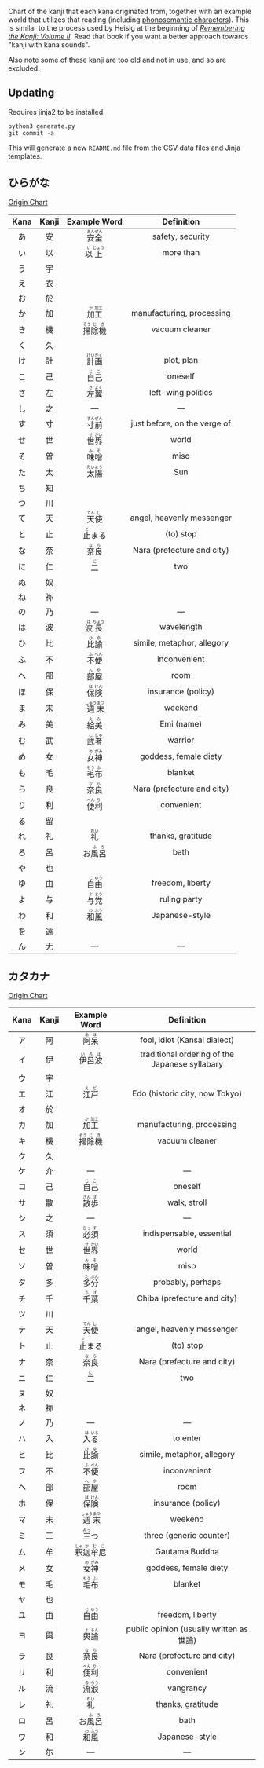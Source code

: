 <!-- This Markdown file is generated automatically: edit the Jinja templates instead -->

Chart of the kanji that each kana originated from, together with an example world that utilizes that reading (including [phonosemantic characters](https://en.wikipedia.org/wiki/Chinese_characters#Phono-semantic_compounds)). This is similar to the process used by Heisig at the beginning of [_Remembering the Kanji: Volume II_](https://en.wikipedia.org/wiki/Remembering_the_Kanji_and_Remembering_the_Hanzi). Read that book if you want a better approach towards "kanji with kana sounds".

Also note some of these kanji are too old and not in use, and so are excluded.

## Updating

Requires jinja2 to be installed.

```
python3 generate.py
git commit -a
```

This will generate a new `README.md` file from the CSV data files and Jinja templates.

## ひらがな

[Origin Chart](https://commons.wikimedia.org/wiki/File:Hiragana_origin.svg)


| Kana | Kanji | Example Word | Definition |
|:----:|:-----:|:------------:|:----------:|
| あ | 安 | <ruby>安<rp>(</rp><rt>あん</rt><rp>)</rp>全<rp>(</rp><rt>ぜん</rt><rp>)</rp></ruby> | safety, security |
| い | 以 | <ruby>以<rp>(</rp><rt>い</rt><rp>)</rp>上<rp>(</rp><rt>じょう</rt><rp>)</rp></ruby> | more than |
| う | 宇 |  |  |
| え | 衣 |  |  |
| お | 於 |  |  |
| か | 加 | <ruby>加<rp>(</rp><rt>か</rt><rp>)</rp>工<rp>(</rp><rt>加工</rt><rp>)</rp></ruby> | manufacturing, processing |
| き | 機 | <ruby>掃<rp>(</rp><rt>そう</rt><rp>)</rp>除<rp>(</rp><rt>じ</rt><rp>)</rp>機<rp>(</rp><rt>き</rt><rp>)</rp></ruby> | vacuum cleaner |
| く | 久 |  |  |
| け | 計 | <ruby>計<rp>(</rp><rt>けい</rt><rp>)</rp>画<rp>(</rp><rt>かく</rt><rp>)</rp></ruby> | plot, plan |
| こ | 己 | <ruby>自<rp>(</rp><rt>じ</rt><rp>)</rp>己<rp>(</rp><rt>こ</rt><rp>)</rp></ruby> | oneself |
| さ | 左 | <ruby>左<rp>(</rp><rt>さ</rt><rp>)</rp>翼<rp>(</rp><rt>よく</rt><rp>)</rp></ruby> | left-wing politics |
| し | 之 | &mdash; | &mdash; |
| す | 寸 | <ruby>寸<rp>(</rp><rt>すん</rt><rp>)</rp>前<rp>(</rp><rt>ぜん</rt><rp>)</rp></ruby> | just before, on the verge of |
| せ | 世 | <ruby>世<rp>(</rp><rt>せ</rt><rp>)</rp>界<rp>(</rp><rt>かい</rt><rp>)</rp></ruby> | world |
| そ | 曽 | <ruby>味<rp>(</rp><rt>み</rt><rp>)</rp>噌<rp>(</rp><rt>そ</rt><rp>)</rp></ruby> | miso |
| た | 太 | <ruby>太<rp>(</rp><rt>たい</rt><rp>)</rp>陽<rp>(</rp><rt>よう</rt><rp>)</rp></ruby> | Sun |
| ち | 知 |  |  |
| つ | 川 |  |  |
| て | 天 | <ruby>天<rp>(</rp><rt>てん</rt><rp>)</rp>使<rp>(</rp><rt>し</rt><rp>)</rp></ruby> | angel, heavenly messenger |
| と | 止 | <ruby>止<rp>(</rp><rt>と</rt><rp>)</rp>ま<rp>(</rp><rt></rt><rp>)</rp>る<rp>(</rp><rt></rt><rp>)</rp></ruby> | (to) stop |
| な | 奈 | <ruby>奈<rp>(</rp><rt>な</rt><rp>)</rp>良<rp>(</rp><rt>ら</rt><rp>)</rp></ruby> | Nara (prefecture and city) |
| に | 仁 | <ruby>二<rp>(</rp><rt>に</rt><rp>)</rp></ruby> | two |
| ぬ | 奴 |  |  |
| ね | 祢 |  |  |
| の | 乃 | &mdash; | &mdash; |
| は | 波 | <ruby>波<rp>(</rp><rt>は</rt><rp>)</rp>長<rp>(</rp><rt>ちょう</rt><rp>)</rp></ruby> | wavelength |
| ひ | 比 | <ruby>比<rp>(</rp><rt>ひ</rt><rp>)</rp>諭<rp>(</rp><rt>ゆ</rt><rp>)</rp></ruby> | simile, metaphor, allegory |
| ふ | 不 | <ruby>不<rp>(</rp><rt>ふ</rt><rp>)</rp>便<rp>(</rp><rt>べん</rt><rp>)</rp></ruby> | inconvenient |
| へ | 部 | <ruby>部<rp>(</rp><rt>へ</rt><rp>)</rp>屋<rp>(</rp><rt>や</rt><rp>)</rp></ruby> | room |
| ほ | 保 | <ruby>保<rp>(</rp><rt>ほ</rt><rp>)</rp>険<rp>(</rp><rt>けん</rt><rp>)</rp></ruby> | insurance (policy) |
| ま | 末 | <ruby>週<rp>(</rp><rt>しゅう</rt><rp>)</rp>末<rp>(</rp><rt>まつ</rt><rp>)</rp></ruby> | weekend |
| み | 美 | <ruby>絵<rp>(</rp><rt>え</rt><rp>)</rp>美<rp>(</rp><rt>み</rt><rp>)</rp></ruby> | Emi (name) |
| む | 武 | <ruby>武<rp>(</rp><rt>む</rt><rp>)</rp>者<rp>(</rp><rt>しゃ</rt><rp>)</rp></ruby> | warrior |
| め | 女 | <ruby>女<rp>(</rp><rt>め</rt><rp>)</rp>神<rp>(</rp><rt>がみ</rt><rp>)</rp></ruby> | goddess, female diety |
| も | 毛 | <ruby>毛<rp>(</rp><rt>もう</rt><rp>)</rp>布<rp>(</rp><rt>ふ</rt><rp>)</rp></ruby> | blanket |
| ら | 良 | <ruby>奈<rp>(</rp><rt>な</rt><rp>)</rp>良<rp>(</rp><rt>ら</rt><rp>)</rp></ruby> | Nara (prefecture and city) |
| り | 利 | <ruby>便<rp>(</rp><rt>べん</rt><rp>)</rp>利<rp>(</rp><rt>り</rt><rp>)</rp></ruby> | convenient |
| る | 留 |  |  |
| れ | 礼 | <ruby>礼<rp>(</rp><rt>れい</rt><rp>)</rp></ruby> | thanks, gratitude |
| ろ | 呂 | <ruby>お<rp>(</rp><rt></rt><rp>)</rp>風<rp>(</rp><rt>ふ</rt><rp>)</rp>呂<rp>(</rp><rt>ろ</rt><rp>)</rp></ruby> | bath |
| や | 也 |  |  |
| ゆ | 由 | <ruby>自<rp>(</rp><rt>じ</rt><rp>)</rp>由<rp>(</rp><rt>ゆう</rt><rp>)</rp></ruby> | freedom, liberty |
| よ | 与 | <ruby>与<rp>(</rp><rt>よ</rt><rp>)</rp>党<rp>(</rp><rt>とう</rt><rp>)</rp></ruby> | ruling party |
| わ | 和 | <ruby>和<rp>(</rp><rt>わ</rt><rp>)</rp>風<rp>(</rp><rt>ふう</rt><rp>)</rp></ruby> | Japanese-style |
| を | 遠 |  |  |
| ん | 无 | &mdash; | &mdash; |


## カタカナ

[Origin Chart](https://commons.wikimedia.org/wiki/File:Katakana_origine.svg)


| Kana | Kanji | Example Word | Definition |
|:----:|:-----:|:------------:|:----------:|
| ア | 阿 | <ruby>阿<rp>(</rp><rt>あ</rt><rp>)</rp>呆<rp>(</rp><rt>ほ</rt><rp>)</rp></ruby> | fool, idiot (Kansai dialect) |
| イ | 伊 | <ruby>伊<rp>(</rp><rt>い</rt><rp>)</rp>呂<rp>(</rp><rt>ろ</rt><rp>)</rp>波<rp>(</rp><rt>は</rt><rp>)</rp></ruby> | traditional ordering of the Japanese syllabary |
| ウ | 宇 |  |  |
| エ | 江 | <ruby>江<rp>(</rp><rt>え</rt><rp>)</rp>戸<rp>(</rp><rt>ど</rt><rp>)</rp></ruby> | Edo (historic city, now Tokyo) |
| オ | 於 |  |  |
| カ | 加 | <ruby>加<rp>(</rp><rt>か</rt><rp>)</rp>工<rp>(</rp><rt>加工</rt><rp>)</rp></ruby> | manufacturing, processing |
| キ | 機 | <ruby>掃<rp>(</rp><rt>そう</rt><rp>)</rp>除<rp>(</rp><rt>じ</rt><rp>)</rp>機<rp>(</rp><rt>き</rt><rp>)</rp></ruby> | vacuum cleaner |
| ク | 久 |  |  |
| ケ | 介 | &mdash; | &mdash; |
| コ | 己 | <ruby>自<rp>(</rp><rt>じ</rt><rp>)</rp>己<rp>(</rp><rt>こ</rt><rp>)</rp></ruby> | oneself |
| サ | 散 | <ruby>散<rp>(</rp><rt>さん</rt><rp>)</rp>歩<rp>(</rp><rt>ぽ</rt><rp>)</rp></ruby> | walk, stroll |
| シ | 之 | &mdash; | &mdash; |
| ス | 須 | <ruby>必<rp>(</rp><rt>ひっ</rt><rp>)</rp>須<rp>(</rp><rt>す</rt><rp>)</rp></ruby> | indispensable, essential |
| セ | 世 | <ruby>世<rp>(</rp><rt>せ</rt><rp>)</rp>界<rp>(</rp><rt>かい</rt><rp>)</rp></ruby> | world |
| ソ | 曽 | <ruby>味<rp>(</rp><rt>み</rt><rp>)</rp>噌<rp>(</rp><rt>そ</rt><rp>)</rp></ruby> | miso |
| タ | 多 | <ruby>多<rp>(</rp><rt>た</rt><rp>)</rp>分<rp>(</rp><rt>ぶん</rt><rp>)</rp></ruby> | probably, perhaps |
| チ | 千 | <ruby>千<rp>(</rp><rt>ち</rt><rp>)</rp>葉<rp>(</rp><rt>ば</rt><rp>)</rp></ruby> | Chiba (prefecture and city) |
| ツ | 川 |  |  |
| テ | 天 | <ruby>天<rp>(</rp><rt>てん</rt><rp>)</rp>使<rp>(</rp><rt>し</rt><rp>)</rp></ruby> | angel, heavenly messenger |
| ト | 止 | <ruby>止<rp>(</rp><rt>と</rt><rp>)</rp>ま<rp>(</rp><rt></rt><rp>)</rp>る<rp>(</rp><rt></rt><rp>)</rp></ruby> | (to) stop |
| ナ | 奈 | <ruby>奈<rp>(</rp><rt>な</rt><rp>)</rp>良<rp>(</rp><rt>ら</rt><rp>)</rp></ruby> | Nara (prefecture and city) |
| ニ | 仁 | <ruby>二<rp>(</rp><rt>に</rt><rp>)</rp></ruby> | two |
| ヌ | 奴 |  |  |
| ネ | 祢 |  |  |
| ノ | 乃 | &mdash; | &mdash; |
| ハ | 入 | <ruby>入<rp>(</rp><rt>は</rt><rp>)</rp>る<rp>(</rp><rt>いる</rt><rp>)</rp></ruby> | to enter |
| ヒ | 比 | <ruby>比<rp>(</rp><rt>ひ</rt><rp>)</rp>諭<rp>(</rp><rt>ゆ</rt><rp>)</rp></ruby> | simile, metaphor, allegory |
| フ | 不 | <ruby>不<rp>(</rp><rt>ふ</rt><rp>)</rp>便<rp>(</rp><rt>べん</rt><rp>)</rp></ruby> | inconvenient |
| ヘ | 部 | <ruby>部<rp>(</rp><rt>へ</rt><rp>)</rp>屋<rp>(</rp><rt>や</rt><rp>)</rp></ruby> | room |
| ホ | 保 | <ruby>保<rp>(</rp><rt>ほ</rt><rp>)</rp>険<rp>(</rp><rt>けん</rt><rp>)</rp></ruby> | insurance (policy) |
| マ | 末 | <ruby>週<rp>(</rp><rt>しゅう</rt><rp>)</rp>末<rp>(</rp><rt>まつ</rt><rp>)</rp></ruby> | weekend |
| ミ | 三 | <ruby>三<rp>(</rp><rt>みっ</rt><rp>)</rp>つ<rp>(</rp><rt></rt><rp>)</rp></ruby> | three (generic counter) |
| ム | 牟 | <ruby>釈<rp>(</rp><rt>しゃ</rt><rp>)</rp>迦<rp>(</rp><rt>か</rt><rp>)</rp>牟<rp>(</rp><rt>む</rt><rp>)</rp>尼<rp>(</rp><rt>に</rt><rp>)</rp></ruby> | Gautama Buddha |
| メ | 女 | <ruby>女<rp>(</rp><rt>め</rt><rp>)</rp>神<rp>(</rp><rt>がみ</rt><rp>)</rp></ruby> | goddess, female diety |
| モ | 毛 | <ruby>毛<rp>(</rp><rt>もう</rt><rp>)</rp>布<rp>(</rp><rt>ふ</rt><rp>)</rp></ruby> | blanket |
| ヤ | 也 |  |  |
| ユ | 由 | <ruby>自<rp>(</rp><rt>じ</rt><rp>)</rp>由<rp>(</rp><rt>ゆう</rt><rp>)</rp></ruby> | freedom, liberty |
| ヨ | 與 | <ruby>輿<rp>(</rp><rt>よ</rt><rp>)</rp>論<rp>(</rp><rt>ろん</rt><rp>)</rp></ruby> | public opinion (usually written as 世論) |
| ラ | 良 | <ruby>奈<rp>(</rp><rt>な</rt><rp>)</rp>良<rp>(</rp><rt>ら</rt><rp>)</rp></ruby> | Nara (prefecture and city) |
| リ | 利 | <ruby>便<rp>(</rp><rt>べん</rt><rp>)</rp>利<rp>(</rp><rt>り</rt><rp>)</rp></ruby> | convenient |
| ル | 流 | <ruby>流<rp>(</rp><rt>る</rt><rp>)</rp>浪<rp>(</rp><rt>ろう</rt><rp>)</rp></ruby> | vangrancy |
| レ | 礼 | <ruby>礼<rp>(</rp><rt>れい</rt><rp>)</rp></ruby> | thanks, gratitude |
| ロ | 呂 | <ruby>お<rp>(</rp><rt></rt><rp>)</rp>風<rp>(</rp><rt>ふ</rt><rp>)</rp>呂<rp>(</rp><rt>ろ</rt><rp>)</rp></ruby> | bath |
| ワ | 和 | <ruby>和<rp>(</rp><rt>わ</rt><rp>)</rp>風<rp>(</rp><rt>ふう</rt><rp>)</rp></ruby> | Japanese-style |
| ン | 尓 | &mdash; | &mdash; |
